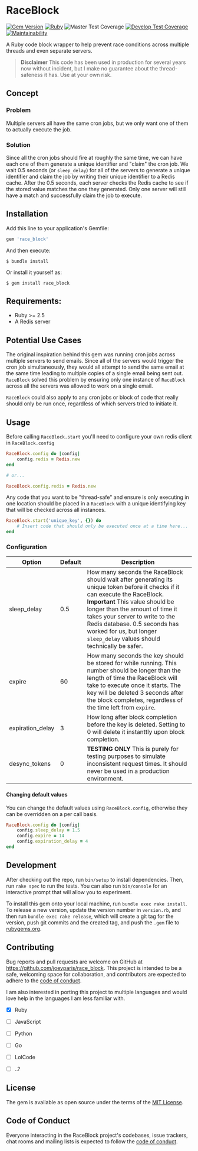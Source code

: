 # RaceBlock

[![Gem Version](https://badge.fury.io/rb/race_block.svg)](https://badge.fury.io/rb/race_block)
[![Ruby](https://github.com/joeyparis/race_block/actions/workflows/main.yml/badge.svg)](https://github.com/joeyparis/race_block/actions/workflows/main.yml)
![Master Test Coverage](https://img.shields.io/endpoint?url=https://gist.githubusercontent.com/joeyparis/22954a8941d89a10237b7839e57267ec/raw/coverage.json)
[![Develop Test Coverage](https://api.codeclimate.com/v1/badges/dee875117bee3e5a72f7/test_coverage)](https://codeclimate.com/github/joeyparis/race_block/test_coverage)
[![Maintainability](https://api.codeclimate.com/v1/badges/dee875117bee3e5a72f7/maintainability)](https://codeclimate.com/github/joeyparis/race_block/maintainability)

A Ruby code block wrapper to help prevent race conditions across multiple threads and even separate servers.

>**Disclaimer** This code has been used in production for several years now without incident, but I make no guarantee about the thread-safeness it has. Use at your own risk.

## Concept

### Problem
Multiple servers all have the same cron jobs, but we only want one of them to actually execute the job.

### Solution
Since all the cron jobs should fire at roughly the same time, we can have each one of them generate a unique identifier and "claim" the cron job. We wait 0.5 seconds (or `sleep_delay`) for all of the servers to generate a unique identifier and claim the job by writing their unique identifier to a Redis cache. After the 0.5 seconds, each server checks the Redis cache to see if the stored value matches the one they generated. Only one server will still have a match and successfully claim the job to execute.

## Installation

Add this line to your application's Gemfile:

```ruby
gem 'race_block'
```

And then execute:

    $ bundle install

Or install it yourself as:

    $ gem install race_block
    
## Requirements:
* Ruby >= 2.5
* A Redis server

## Potential Use Cases

The original inspiration behind this gem was running cron jobs across multiple servers to send emails. Since all of the servers would trigger the cron job simultaneously, they would all attempt to send the same email at the same time leading to multiple copies of a single email being sent out. `RaceBlock` solved this problem by ensuring only one instance of `RaceBlock` across all the servers was allowed to work on a single email.

`RaceBlock` could also apply to any cron jobs or block of code that really should only be run once, regardless of which servers tried to initiate it.


## Usage

Before calling `RaceBlock.start` you'll need to configure your own redis client in `RaceBlock.config`

```ruby
RaceBlock.config do |config|
    config.redis = Redis.new
end

# or...

RaceBlock.config.redis = Redis.new
```

Any code that you want to be "thread-safe" and ensure is only executing in one location should be placed in a `RaceBlock` with a unique identifying key that will be checked across all instances.

```ruby
RaceBlock.start('unique_key', {}) do
    # Insert code that should only be executed once at a time here...
end
```

### Configuration

|Option|Default|Description|
|------|-------|-----------|
|sleep_delay|0.5|How many seconds the RaceBlock should wait after generating its unique token before it checks if it can execute the RaceBlock. **Important** This value should be longer than the amount of time it takes your server to write to the Redis database. 0.5 seconds has worked for us, but longer  `sleep_delay` values should technically be safer.|
|expire|60|How many seconds the key should be stored for while running. This number should be longer than the length of time the RaceBlock will take to execute once it starts. The key will be deleted 3 seconds after the block completes, regardless of the time left from `expire`.|
|expiration_delay|3|How long after block completion before the key is deleted. Setting to 0 will delete it instanttly upon block completion.|
|desync_tokens|0| **TESTING ONLY** This is purely for testing purposes to simulate inconsistent request times. It should never be used in a production environment.|

#### Changing default values
You can change the default values using `RaceBlock.config`, otherwise they can be overridden on a per call basis.

```ruby
RaceBlock.config do |config|
    config.sleep_delay = 1.5
    config.expire = 14
    config.expiration_delay = 4
end
```

## Development

After checking out the repo, run `bin/setup` to install dependencies. Then, run `rake spec` to run the tests. You can also run `bin/console` for an interactive prompt that will allow you to experiment.

To install this gem onto your local machine, run `bundle exec rake install`. To release a new version, update the version number in `version.rb`, and then run `bundle exec rake release`, which will create a git tag for the version, push git commits and the created tag, and push the `.gem` file to [rubygems.org](https://rubygems.org).

## Contributing

Bug reports and pull requests are welcome on GitHub at https://github.com/joeyparis/race_block. This project is intended to be a safe, welcoming space for collaboration, and contributors are expected to adhere to the [code of conduct](https://github.com/joeyparis/race_block/blob/master/CODE_OF_CONDUCT.md).

I am also interested in porting this project to multiple languages and would love help in the languages I am less familiar with.

- [x] Ruby
- [ ] JavaScript
- [ ] Python
- [ ] Go
- [ ] LolCode
- [ ] ..?


## License

The gem is available as open source under the terms of the [MIT License](https://opensource.org/licenses/MIT).

## Code of Conduct

Everyone interacting in the RaceBlock project's codebases, issue trackers, chat rooms and mailing lists is expected to follow the [code of conduct](https://github.com/joeyparis/race_block/blob/master/CODE_OF_CONDUCT.md).
